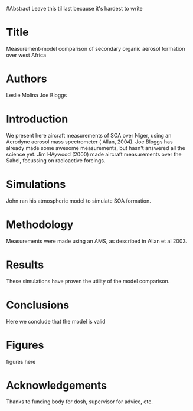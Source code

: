 #Abstract 
Leave this til last because it's hardest to write

# Title

Measurement-model comparison of secondary organic aerosol formation over west Africa

# Authors 
Leslie Molina
Joe Bloggs

# Introduction
We present here aircraft measurements of SOA over Niger, using an Aerodyne aerosol mass spectrometer ( Allan, 2004).
Joe Bloggs has already made some awesome measurements, but hasn't answered all the science yet. 
Jim HAywood (2000) made aircraft measurements over the Sahel, focussing on radioactive forcings.

# Simulations
John ran his atmospheric model to simulate SOA formation. 

# Methodology
Measurements were made using an AMS, as described in Allan et al 2003. 


# Results
These simulations have proven the utility of the model comparison. 


# Conclusions
Here we conclude that the model is valid

# Figures
figures here

# Acknowledgements 
Thanks to funding body for dosh, supervisor for advice, etc.